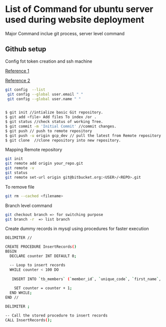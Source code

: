 
# List of Command for ubuntu server used during website deployment

Major Command inclue git process, server level command


## Github setup

Config fot token creation and ssh machine

[Reference 1](https://stackoverflow.com/questions/12940626/github-error-message-permission-denied-publickey
)

[Reference 2](https://help.github.com/en/articles/error-permission-denied-publickey)



```bash
git config  --list
 git config --global user.email " "
 git config --global user.name " "
    
```

```bash
$ git init //intialize basic Git repository.
$ git add <file> Add files To index /or .
$ git status //check status of working Tree.
$ git commit -m 'Initial Commit' //commit changes.
$ git push // push to remote repository 
$ git push -u origin gcp_dev // pull the latest from Remote repository
$ git clone  //clone repository into new repository.
```
Mapping Remote repository

```bash
git init  
git remote add origin your_repo.git  
git remote -v  
git status
git remote set-url origin git@bitbucket.org:<USER>/<REPO>.git
```
To remove file

```bash
git rm --cached <filename>
```

Branch level command 
```bash
git checkout branch => for switching purpose
git branch -r  => list branch

```

Create dummy records in mysql using procedures for faster execution
```bash
DELIMITER //

CREATE PROCEDURE InsertRecords()
BEGIN
  DECLARE counter INT DEFAULT 0;

  -- Loop to insert records
  WHILE counter < 100 DO
    
   INSERT INTO `tb_members` (`member_id`, `unique_code`, `first_name`, `email`, `phone_number`, `profile_img`, `dob`, `address`, `join_date`, `is_delete`, `is_active`, `createdAt`, `updatedAt`, `agent`, `ip`) VALUES (NULL, '0103-19', 'casd', 'test@gmail.com', '23546789', '300x3001.png', '2024-01-04', 'xsacds', '2024-01-11', '0', '1', '2024-01-03 21:04:28', '2024-01-03 21:04:28', 'Mozilla/5.0 (Windows NT 10.0; Win64; x64) AppleWebKit/537.36 (KHTML, like Gecko) Chrome/120.0.0.0 Safari/537.36', '::1');
    
    SET counter = counter + 1;
  END WHILE;
END //

DELIMITER ;

-- Call the stored procedure to insert records
CALL InsertRecords();

```
